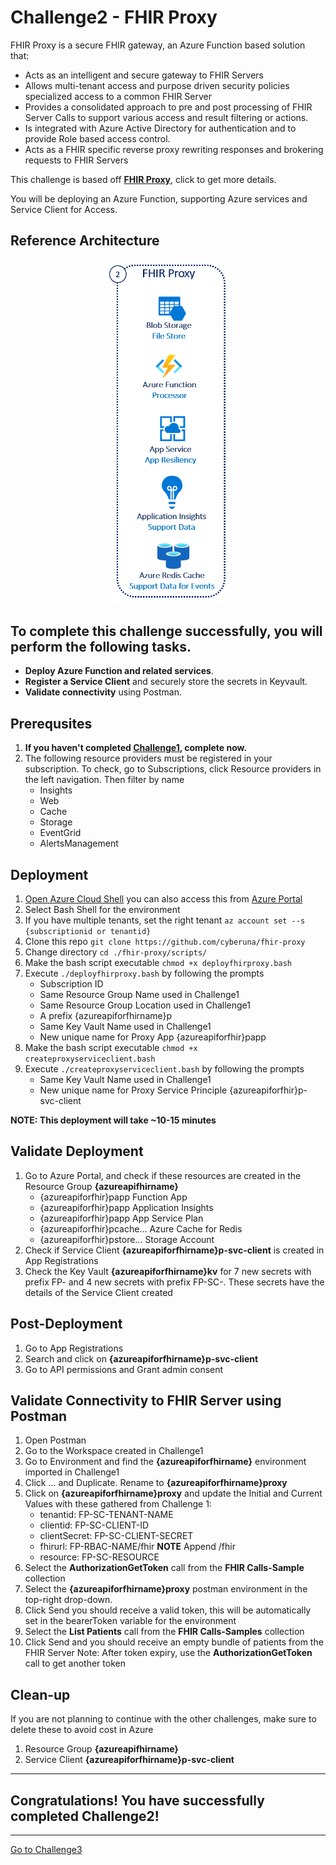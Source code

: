 # Challenge2 - FHIR Proxy

FHIR Proxy is a secure FHIR gateway, an Azure Function based solution that:
* Acts as an intelligent and secure gateway to FHIR Servers
* Allows multi-tenant access and purpose driven security policies specialized access to a common FHIR Server
* Provides a consolidated approach to pre and post processing of FHIR Server Calls to support various access and result filtering or actions.
* Is integrated with Azure Active Directory for authentication and to provide Role based access control.
* Acts as a FHIR specific reverse proxy rewriting responses and brokering requests to FHIR Servers

This challenge is based off **[FHIR Proxy](https://github.com/microsoft/fhir-proxy)**, click to get more details.

You will be deploying an Azure Function, supporting Azure services and Service Client for Access.

## Reference Architecture
<center><img src="../images/fhir-proxy.png" width="200"></center>

## To complete this challenge successfully, you will perform the following tasks.

* **Deploy Azure Function and related services**. 
* **Register a Service Client** and securely store the secrets in Keyvault.
* **Validate connectivity** using Postman.

## Prerequsites

1. **If you haven't completed [Challenge1](../Challenge1-FHIRServer/ReadMe.md), complete now.**
2. The following resource providers must be registered in your subscription. To check, go to Subscriptions, click Resource providers in the left navigation. Then filter by name
   * Insights
   * Web
   * Cache
   * Storage
   * EventGrid
   * AlertsManagement

## Deployment
1. [Open Azure Cloud Shell](https://shell.azure.com) you can also access this from [Azure Portal](https://portal.azure.com)
2. Select Bash Shell for the environment 
3. If you have multiple tenants, set the right tenant ```az account set --s {subscriptionid or tenantid}```
4. Clone this repo ```git clone https://github.com/cyberuna/fhir-proxy```
5. Change directory ```cd ./fhir-proxy/scripts/```
6. Make the bash script executable ```chmod +x deployfhirproxy.bash```
7. Execute ```./deployfhirproxy.bash``` by following the prompts
   * Subscription ID 
   * Same Resource Group Name used in Challenge1
   * Same Resource Group Location used in Challenge1
   * A prefix {azureapiforfhirname}p
   * Same Key Vault Name used in Challenge1
   * New unique name for Proxy App {azureapiforfhir}papp
8. Make the bash script executable ```chmod +x createproxyserviceclient.bash```
7. Execute ```./createproxyserviceclient.bash``` by following the prompts
   * Same Key Vault Name used in Challenge1
   * New unique name for Proxy Service Principle {azureapiforfhir}p-svc-client

**NOTE: This deployment will take ~10-15 minutes**

## Validate Deployment
1. Go to Azure Portal, and check if these resources are created in the Resource Group **{azureapifhirname}**
   * {azureapiforfhir}papp Function App
   * {azureapiforfhir}papp Application Insights
   * {azureapiforfhir}papp App Service Plan
   * {azureapiforfhir}pcache... Azure Cache for Redis
   * {azureapiforfhir}pstore... Storage Account
2. Check if Service Client **{azureapiforfhirname}p-svc-client** is created in App Registrations
3. Check the Key Vault **{azureapiforfhirname}kv** for 7 new secrets with prefix FP- and 4 new secrets with prefix FP-SC-. These secrets have the details of the Service Client created

## Post-Deployment 
1. Go to App Registrations
2. Search and click on **{azureapiforfhirname}p-svc-client**
3. Go to API permissions and Grant admin consent 

## Validate Connectivity to FHIR Server using Postman
1. Open Postman
2. Go to the Workspace created in Challenge1
3. Go to Environment and find the **{azureapiforfhirname}** environment imported in Challenge1
4. Click ... and Duplicate. Rename to **{azureapiforfhirname}proxy**
5. Click on **{azureapiforfhirname}proxy** and update the Initial and Current Values with these gathered from Challenge 1:
   * tenantid: FP-SC-TENANT-NAME
   * clientid: FP-SC-CLIENT-ID
   * clientSecret: FP-SC-CLIENT-SECRET
   * fhirurl: FP-RBAC-NAME/fhir **NOTE** Append /fhir
   * resource: FP-SC-RESOURCE
6. Select the **AuthorizationGetToken** call from the **FHIR Calls-Sample** collection 
7. Select the **{azureapiforfhirname}proxy** postman environment in the top-right drop-down. 
8. Click Send you should receive a valid token, this will be automatically set in the bearerToken variable for the environment
9. Select the **List Patients** call from the **FHIR Calls-Samples** collection
10. Click Send and you should receive an empty bundle of patients from the FHIR Server
Note: After token expiry, use the **AuthorizationGetToken** call to get another token

## Clean-up
If you are not planning to continue with the other challenges, make sure to delete these to avoid cost in Azure
1. Resource Group **{azureapifhirname}**
2. Service Client **{azureapiforfhirname}p-svc-client**

---

## Congratulations! You have successfully completed Challenge2! 

***

[Go to Challenge3](../Challenge3-FHIRLoader/ReadMe.md)

